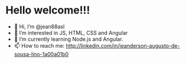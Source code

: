 <h1>Hello welcome!!!</h1>

- 👋 Hi, I’m @jean88asl
- 👀 I’m interested in JS, HTML, CSS and Angular
- 🌱 I’m currently learning Node.js and Angular.
- 📫 How to reach me: http://linkedin.com/in/jeanderson-augusto-de-sousa-lino-1a00a01b0


